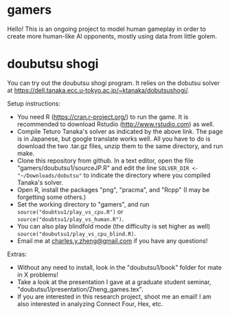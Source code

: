 # gamers

Hello! This is an ongoing project to model human gameplay in order to create more human-like AI opponents, mostly using data from little golem.

# doubutsu shogi

You can try out the doubutsu shogi program.  It relies on the dobutsu solver at https://dell.tanaka.ecc.u-tokyo.ac.jp/~ktanaka/dobutsushogi/.

Setup instructions:
 * You need R (https://cran.r-project.org/) to run the game.  It is recommended to download Rstudio (http://www.rstudio.com) as well.
 * Compile Teturo Tanaka's solver as indicated by the above link.  The page is in Japanese, but google translate works well.  All you have to do is download the two .tar.gz files, unzip them to the same directory, and run make.
 * Clone this repository from github.  In a text editor, open the file "gamers/doubutsu1/sourceJP.R" and edit the line `SOLVER_DIR <- "~/Downloads/dobutsu"` to indicate the directory where you compiled Tanaka's solver.
 * Open R, install the packages "png", "pracma", and "Rcpp" (I may be forgetting some others.)
 * Set the working directory to "gamers", and run `source("doubtsu1/play_vs_cpu.R")` or `source("doubtsu1/play_vs_human.R")`.
 * You can also play blindfold mode (the difficulty is set higher as well) `source("doubutsu1/play_vs_cpu_blind.R)`.
 * Email me at charles.y.zheng@gmail.com if you have any questions!

Extras:
 * Without any need to install, look in the "doubutsu1/book" folder for mate in X problems!
 * Take a look at the presentation I gave at a graduate student seminar, "doubutsu1/presentation/Zheng_games.tex".
 * If you are interested in this research project, shoot me an email! I am also interested in analyzing Connect Four, Hex, etc.
